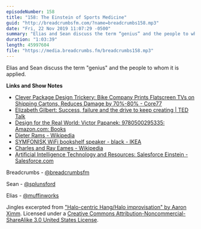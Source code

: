 ```yaml
---
episodeNumber: 158
title: "158: The Einstein of Sports Medicine"
guid: "http://breadcrumbsfm.com/?name=breadcrumbs158.mp3"
date: "Fri, 22 Nov 2019 11:07:29 -0500"
summary: "Elias and Sean discuss the term “genius” and the people to whom it is applied."
duration: "1:03:39"
length: 45997604
file: "https://media.breadcrumbs.fm/breadcrumbs158.mp3"
---
```

Elias and Sean discuss the term "genius" and the people to whom it is applied.

**Links and Show Notes**
- [Clever Package Design Trickery: Bike Company Prints Flatscreen TVs on Shipping Cartons, Reduces Damage by 70%-80% - Core77](https://www.core77.com/posts/91355/Clever-Package-Design-Trickery-Bike-Company-Prints-Flatscreen-TVs-on-Shipping-Cartons-Reduces-Damage-by-70-80)
- [Elizabeth Gilbert: Success, failure and the drive to keep creating | TED Talk](https://www.ted.com/talks/elizabeth_gilbert_success_failure_and_the_drive_to_keep_creating)
- [Design for the Real World: Victor Papanek: 9780500295335: Amazon.com: Books](http://www.amazon.com/dp/0500295336/?tag=breadcrumbsfm-20)
- [Dieter Rams - Wikipedia](https://en.wikipedia.org/wiki/Dieter_Rams)
- [SYMFONISK WiFi bookshelf speaker - black - IKEA](https://www.ikea.com/us/en/p/symfonisk-wifi-bookshelf-speaker-black-00357561/)
- [Charles and Ray Eames - Wikipedia](https://en.wikipedia.org/wiki/Charles_and_Ray_Eames)
- [Artificial Intelligence Technology and Resources: Salesforce Einstein - Salesforce.com](https://www.salesforce.com/products/einstein/overview/)

Breadcrumbs - [@breadcrumbsfm](https://twitter.com/breadcrumbsfm)

Sean - [@splunsford](https://twitter.com/splunsford)

Elias - [@muffinworks](https://twitter.com/muffinworks)

Jingles excerpted from ["Halo-centric Hang/Halo improvisation" by Aaron Ximm](http://freemusicarchive.org/music/aaron_ximm/handpans_and_the_hang/). Licensed under a [Creative Commons Attribution-Noncommercial-ShareAlike 3.0 United States License](http://creativecommons.org/licenses/by-nc-sa/3.0/us/).